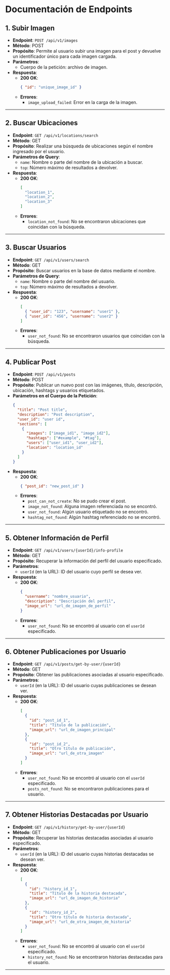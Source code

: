 
# Documentación de Endpoints

## 1. Subir Imagen
- **Endpoint**: `POST /api/v1/images`
- **Método**: POST
- **Propósito**: Permite al usuario subir una imagen para el post y devuelve un identificador único para cada imagen cargada.
- **Parámetros**:
  - Cuerpo de la petición: archivo de imagen.
- **Respuesta**:
  - **200 OK**: 
    ```json
    { "id": "unique_image_id" }
    ```
  - **Errores**:
    - `image_upload_failed`: Error en la carga de la imagen.

---

## 2. Buscar Ubicaciones
- **Endpoint**: `GET /api/v1/locations/search`
- **Método**: GET
- **Propósito**: Realizar una búsqueda de ubicaciones según el nombre ingresado por el usuario.
- **Parámetros de Query**:
  - `name`: Nombre o parte del nombre de la ubicación a buscar.
  - `top`: Número máximo de resultados a devolver.
- **Respuesta**:
  - **200 OK**:
    ```json
    [
      "location_1",
      "location_2",
      "location_3"
    ]
    ```
  - **Errores**:
    - `location_not_found`: No se encontraron ubicaciones que coincidan con la búsqueda.

---

## 3. Buscar Usuarios
- **Endpoint**: `GET /api/v1/users/search`
- **Método**: GET
- **Propósito**: Buscar usuarios en la base de datos mediante el nombre.
- **Parámetros de Query**:
  - `name`: Nombre o parte del nombre del usuario.
  - `top`: Número máximo de resultados a devolver.
- **Respuesta**:
  - **200 OK**:
    ```json
    [
      { "user_id": "123", "username": "user1" },
      { "user_id": "456", "username": "user2" }
    ]
    ```
  - **Errores**:
    - `user_not_found`: No se encontraron usuarios que coincidan con la búsqueda.

---

## 4. Publicar Post
- **Endpoint**: `POST /api/v1/posts`
- **Método**: POST
- **Propósito**: Publicar un nuevo post con las imágenes, título, descripción, ubicación, hashtags y usuarios etiquetados.
- **Parámetros en el Cuerpo de la Petición**:
  ```json
  {
    "title": "Post title",
    "description": "Post description",
    "user_id": "user id",
    "sections": [
      {
        "images": ["image_id1", "image_id2"],
        "hashtags": ["#example", "#tag"],
        "users": ["user_id1", "user_id2"],
        "location": "location_id"
      }
    ]
  }
- **Respuesta**:
  - **200 OK**:
    ```json
    { "post_id": "new_post_id" }
    ```
  - **Errores**:
    - `post_can_not_create`: No se pudo crear el post.
    - `image_not_found`: Alguna imagen referenciada no se encontró.
    - `user_not_found`: Algún usuario etiquetado no se encontró.
    - `hashtag_not_found`: Algún hashtag referenciado no se encontró.
---

## 5. Obtener Información de Perfil
- **Endpoint**: `GET /api/v1/users/{userId}/info-profile`
- **Método**: GET
- **Propósito**: Recuperar la información del perfil del usuario especificado.
- **Parámetros**:
  - `userId` (en la URL): ID del usuario cuyo perfil se desea ver.
- **Respuesta**:
  - **200 OK**:
    ```json
    {
      "username": "nombre_usuario",
      "description": "Descripción del perfil",
      "image_url": "url_de_imagen_de_perfil"
    }
    ```
  - **Errores**:
    - `user_not_found`: No se encontró al usuario con el `userId` especificado.

---

## 6. Obtener Publicaciones por Usuario
- **Endpoint**: `GET /api/v1/posts/get-by-user/{userId}`
- **Método**: GET
- **Propósito**: Obtener las publicaciones asociadas al usuario especificado.
- **Parámetros**:
  - `userId` (en la URL): ID del usuario cuyas publicaciones se desean ver.
- **Respuesta**:
  - **200 OK**:
    ```json
    [
      {
        "id": "post_id_1",
        "title": "Título de la publicación",
        "image_url": "url_de_imagen_principal"
      },
      {
        "id": "post_id_2",
        "title": "Otro título de publicación",
        "image_url": "url_de_otra_imagen"
      }
    ]
    ```
  - **Errores**:
    - `user_not_found`: No se encontró al usuario con el `userId` especificado.
    - `posts_not_found`: No se encontraron publicaciones para el usuario.

---

## 7. Obtener Historias Destacadas por Usuario
- **Endpoint**: `GET /api/v1/history/get-by-user/{userId}`
- **Método**: GET
- **Propósito**: Recuperar las historias destacadas asociadas al usuario especificado.
- **Parámetros**:
  - `userId` (en la URL): ID del usuario cuyas historias destacadas se desean ver.
- **Respuesta**:
  - **200 OK**:
    ```json
    [
      {
        "id": "history_id_1",
        "title": "Título de la historia destacada",
        "image_url": "url_de_imagen_de_historia"
      },
      {
        "id": "history_id_2",
        "title": "Otro título de historia destacada",
        "image_url": "url_de_otra_imagen_de_historia"
      }
    ]
    ```
  - **Errores**:
    - `user_not_found`: No se encontró al usuario con el `userId` especificado.
    - `history_not_found`: No se encontraron historias destacadas para el usuario.

---
